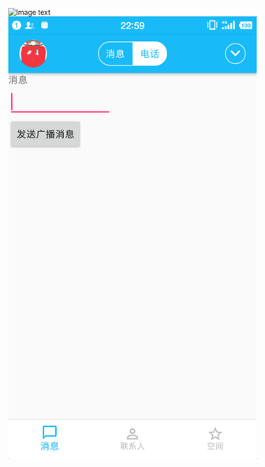 ![Image text](https://github.com/Clinan/AndroidLessonDemo/blob/master/LessonTest5/output/登陆界面.png)
![Image text](https://github.com/Clinan/AndroidLessonDemo/blob/master/LessonTest5/output/主界面.png)
